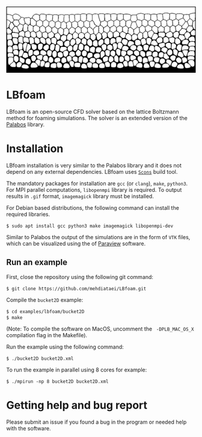 ![Image of a 2D foam structure made by LBfoam](imgs/2Dfoam.png)
# LBfoam

LBfoam is an open-source CFD solver based on the lattice Boltzmann method for foaming simulations. The solver is an extended version of the [Palabos](https://palabos.unige.ch/) library.

# Installation

LBfoam installation is very similar to the Palabos library and it does not depend on any external dependencies. LBfoam uses [`Scons`](https://scons.org/) build tool.

The mandatory packages for installation are `gcc` (or `clang`), `make`, `python3`. For MPI parallel computations, `libopenmpi` library is required. To output results in `.gif` format, `imagemagick` library must be installed.

For Debian based distributions, the following command can install the required libraries.

```
$ sudo apt install gcc python3 make imagemagick libopenmpi-dev
```


Similar to Palabos the output of the simulations are in the form of `VTK` files, which can be visualized using the
of [Paraview](https://www.paraview.org/) software.

## Run an example

First, close the repository using the following git command:

```
$ git clone https://github.com/mehdiataei/LBfoam.git
```


Compile the `bucket2D` example:
```
$ cd examples/lbfoam/bucket2D
$ make
```

(Note: To compile the software on MacOS, uncomment the ` -DPLB_MAC_OS_X` compilation flag in the Makefile).

Run the example using the following command:

```
$ ./bucket2D bucket2D.xml
```

To run the example in parallel using 8 cores for example:

```
$ ./mpirun -np 8 bucket2D bucket2D.xml
```

# Getting help and bug report

Please submit an issue if you found a bug in the program or needed help with the software.